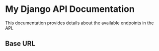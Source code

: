 # My Django API Documentation  
This documentation provides details about the available endpoints in the API.

## Base URL
